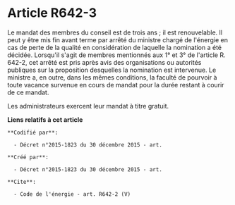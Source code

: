 # Article R642-3

Le mandat des membres du conseil est de trois ans ; il est renouvelable. Il peut y être mis fin avant terme par arrêté du
ministre chargé de l'énergie en cas de perte de la qualité en considération de laquelle la nomination a été décidée.
Lorsqu'il s'agit de membres mentionnés aux 1° et 3° de l'article R. 642-2, cet arrêté est pris après avis des organisations
ou autorités publiques sur la proposition desquelles la nomination est intervenue. Le ministre a, en outre, dans les mêmes
conditions, la faculté de pourvoir à toute vacance survenue en cours de mandat pour la durée restant à courir de ce mandat. 

Les administrateurs exercent leur mandat à titre gratuit.

**Liens relatifs à cet article**

	**Codifié par**:

	  - Décret n°2015-1823 du 30 décembre 2015 - art.

	**Créé par**:

	  - Décret n°2015-1823 du 30 décembre 2015 - art.

	**Cite**:

	  - Code de l'énergie - art. R642-2 (V)
